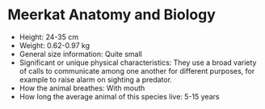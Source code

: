 # Meerkat Anatomy and Biology

+ Height: 24-35 cm
+ Weight: 0.62-0.97 kg
+ General size information: Quite small
+ Significant or unique physical characteristics: They use a broad variety of calls to communicate among one another for different purposes, for example to raise alarm on sighting a predator.
+ How the animal breathes: With mouth
+ How long the average animal of this species live: 5-15 years